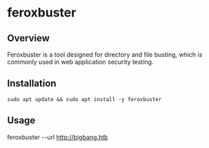 # feroxbuster

## Overview

Feroxbuster is a tool designed for directory and file busting, which is commonly used in web application security testing.

## Installation

```
sudo apt update && sudo apt install -y feroxbuster
```

## Usage

feroxbuster --url http://bigbang.htb